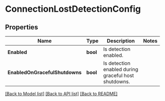 # ConnectionLostDetectionConfig

## Properties
Name | Type | Description | Notes
------------ | ------------- | ------------- | -------------
**Enabled** | **bool** | Is detection enabled. | 
**EnabledOnGracefulShutdowns** | **bool** | Is detection enabled during graceful host shutdowns. | 

[[Back to Model list]](../README.md#documentation-for-models) [[Back to API list]](../README.md#documentation-for-api-endpoints) [[Back to README]](../README.md)


